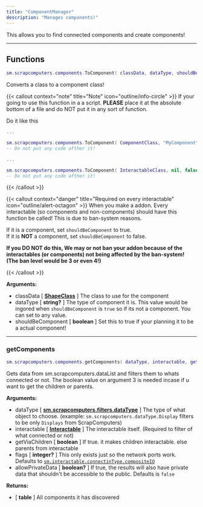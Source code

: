 ```yaml
---
title: "ComponentManager"
description: "Manages components!"
---
```


This allows you to find connected components and create components!

---

## Functions

```lua
sm.scrapcomputers.components.ToComponent( classData, dataType, shouldBeComponent )
```

Converts a class to a component class!

{{< callout context="note" title="Note" icon="outline/info-circle" >}}
If your going to use this function in a a script. **PLEASE** place it at the absolute bottom of a file and do NOT put it in any sort of function.

Do it like this

```lua {title="MyComponent.lua" lineNos=true lineNoStart=427 hl_lines=[3]}
...

sm.scrapcomputers.components.ToComponent( ComponentClass, "MyComponent", true )
-- Do not put any code afther it!
```


```lua {title="MyInteractable.lua" lineNos=true lineNoStart=278 hl_lines=[3]}
...

sm.scrapcomputers.components.ToComponent( InteractableClass, nil, false )
-- Do not put any code afther it!
```

{{< /callout >}}

{{< callout context="danger" title="Required on every interactable" icon="outline/alert-octagon" >}}
When you make a addon. Every interactable (so components and non-components) should have this function be called! This is due to ban-system
reasons.

If it is a component, set `shouldBeComponent` to true.
<br>
If it is **NOT** a component, set `shouldBeComponent` to false.

**If you DO NOT do this, We may or not ban your addon because of the interactables (or components) not being affected by the ban-system! (The ban level would be 3 or even 4!)**

{{< /callout >}}

**Arguments:**
- classData [ **[ShapeClass](https://scrapmechanicdocs.com/docs/Game-Script-Environment/Classes/ShapeClass)** ] The class to use for the component
- dataType [ **string?** ] The type of component it is. This value would be ingored when `shouldBeComponent` is `true` so if its not a component. You can set to any value.
- shouldBeComponent [ **boolean** ] Set this to true if your planning it to be a actual component!

---

### getComponents

```lua
sm.scrapcomputers.components.getComponents( dataType, interactable, getViaChildren, flags, allowPrivateData )
```

Gets data from sm.scrapcomputers.dataList and filters them to whats connected or not. The boolean value on argument 3 is needed incase if u want to get the children or parents.

**Arguments:**
- dataType [ **[sm.scrapcomputers.filters.dataType](/docs/addon-api/static-function-namespaces/sm.scrapcomputers/#filtersdatatype)** ] The type of what object to choose. (example: `sm.scrapcomputers.dataType.Display` filters to be only `Displays` from ScrapComputers)
- interactable [ **[Interactable](https://scrapmechanicdocs.com/docs/Game-Script-Environment/Userdata/Interactable)** ] The interactable itself. (Required to filter of what connected or not)
- getViaChildren [ **boolean** ] If true. it makes children interactable. else parents from interactable
- flags [ **integer?** ] This only exists just so the network ports work. Defaults to [`sm.interactable.connectinType.compositeIO`](/docs/addon-api/static-function-namespaces/sm.interactable.connectiontype/)
- allowPrivateData [ **boolean?** ] If true, the results will also have private data that shouldn't be accessible to the public. Defaults is `false`

**Returns:**
- [ **table** ] All components it has discovered
